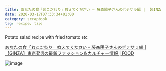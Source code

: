 ```yaml
---
title: あなたの食「おこだわり」教えてください – 藤森陽子さんのポテサラ編 | 【GINZA】東京発信の最新ファッション＆カルチャー情報 | FOOD
date: 2020-03-17T07:33:34+01:00
category: scrapbook
tag: recipe, tips
---
```


Potato salad recipe with fried tomato etc

[あなたの食「おこだわり」教えてください – 藤森陽子さんのポテサラ編 | 【GINZA】東京発信の最新ファッション＆カルチャー情報 | FOOD](https://ginzamag.com/food/yokofujimori/)

![image](https://ginzamag.com/wp-content/uploads/2016/12/d811c78d78226afcab41349a10ff67a8-768x1151.jpg)